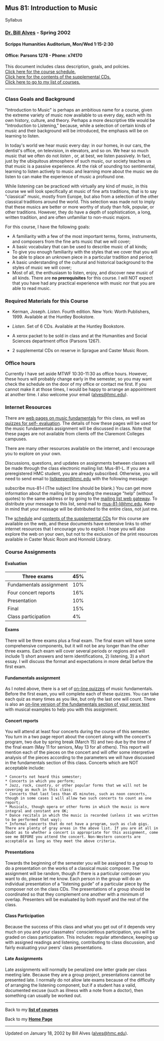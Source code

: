 ## Mus 81: Introduction to Music  
Syllabus

### [Dr. Bill Alves](index.html) \- Spring 2002

#### Scripps Humanities Auditorium, Mon/Wed 1:15-2:30

#### Office: Parsons 1278 - Phone: x74170

This document includes class description, goals, and policies.  
[Click here for the course schedule.](m81schedule.html)  
[Click here for the contents of the supplemental CDs.](m81listening.html)  
[Click here to go to my list of courses.](alvescourses.html)

* * *

### Class Goals and Background

"Introduction to Music" is perhaps an ambitious name for a course, given the
extreme variety of music now available to us every day, each with its own
history, culture, and theory. Perhaps a more descriptive title would be
"Introduction to Listening," because, while a selection of certain kinds of
music and their background will be introduced, the emphasis will be on
learning to listen.

In today's world we hear music every day: in our homes, in our cars, the
dentist's office, on television, in elevators, and so on. We hear so much
music that we often do not _listen_ , or, at best, we listen passively. In
fact, just by the ubiquitous atmosphere of such music, our society teaches us
that music is a passive experience. At the risk of sounding too sentimental,
learning to listen actively to music and learning more about the music we do
listen to can make the experience of music a profound one.

While listening can be practiced with virtually any kind of music, in this
course we will look specifically at music of fine arts traditions, that is to
say "classical" music, mostly from Europe, but also from a selection of the
other classical traditions around the world. This selection was made not to
imply that these musics are better or more worthy of study than folk, popular,
or other traditions. However, they do have a depth of sophistication, a long,
written tradition, and are often unfamiliar to non-music majors.

For this course, I have the following goals:

  * A familiarity with a few of the most important terms, forms, instruments, and composers from the fine arts music that we will cover; 
  * A basic vocabulary that can be used to describe music of all kinds; 
  * To give you enough familiarity with the styles that we cover that you will be able to place an unknown piece in a particular tradition and period; 
  * A basic understanding of the cultural and historical background to the styles of music we will cover; 
  * Most of all, the enthusiasm to listen, enjoy, and discover new music of all kinds. 
There are **no prerequisites** for this course. I will NOT expect that you
have had any practical experience with music nor that you are able to read
music.

### Required Materials for this Course

  * Kerman, Joseph. _Listen_. Fourth edition. New York: Worth Publishers, 1999. Available at the Huntley Bookstore.

  * _Listen_. Set of 6 CDs. Available at the Huntley Bookstore.

  * A xerox packet to be sold in class and at the Humanities and Social Sciences department office (Parsons 1267).

  * 2 supplemental CDs on reserve in Sprague and Caster Music Room. 

### Office hours

Currently I have set aside MTWF 10:30-11:30 as office hours. However, these
hours will probably change early in the semester, so you may want check the
schedule on the door of my office or contact me first. If you cannot make it
at those times, I would be happy to arrange an appointment at another time. I
also welcome your email ([alves@hmc.edu](mailto:alves@hmc.edu)).

### Internet Resources

There are [web pages on music
fundamentals](http://www4.hmc.edu/humanities/musfun.html) for this class, as
well as [quizzes for self-
evaluation](http://www4.hmc.edu/humanities/quizzes/m63000.nclk). The details
of how these pages will be used for the music fundamentals assignment will be
discussed in class. Note that these pages are not available from clients off
the Claremont Colleges campuses.

There are many other resources available on the internet, and I encourage you
to explore on your own.

Discussions, questions, and updates on assignments between classes will be
made through the class electronic mailing list: Mus-81-L. If you are a
preregistered HMC student, you are already subscribed. Otherwise, you will
need to send email to [listkeeper@hmc.edu](mailto:listkeeper@hmc.edu) with the
following message:

subscribe mus-81-l (The subject line should be blank.) You can get more
information about the mailing list by sending the message "help" (without
quotes) to the same address or by going to the [mailing list web
gateway](http://www.internal.hmc.edu/cgi-bin/lwgate/). To distribute your
message to this list, send mail to
[mus-81-l@hmc.edu](mailto:mus-81-l@hmc.edu). Keep in mind that your message
will be distributed to the entire class, not just me.

The [schedule](m81schedule.html) and [contents of the supplemental
CDs](m81listening.html) for this course are available on the web, and these
documents have extensive links to other internet resources that I encourage
you to exploit. I hope you will also explore the web on your own, but not to
the exclusion of the print resources available in Caster Music Room and
Honnold Library.

### Course Assignments

#### Evaluation

Three exams| 45%  
---|---  
Fundamentals assignment| 10%  
Four concert reports| 16%  
Presentation| 10%  
Final| 15%  
Class participation| 4%  
  
#### Exams

There will be three exams plus a final exam. The final exam will have some
comprehensive components, but it will not be any longer than the other three
exams. Each exam will cover several periods or regions and will include 1)
short answers and term identifications, 2) listening, 3) a short essay. I will
discuss the format and expectations in more detail before the first exam.

#### Fundamentals assignment

As I noted above, there is a set of [on-line
quizzes](http://www4.hmc.edu/humanities/quizzes/m63000.nclk) of music
fundamentals. Before the first exam, you will complete each of these quizzes.
You can take each quiz as many times as you like, but only the last one will
count. There is also an [on-line version of the fundamentals section of your
xerox text](http://www4.hmc.edu/humanities/musfun.html) with musical examples
to help you with this assignment.

#### Concert reports

You will attend at least four concerts during the course of this semester. You
turn in a two page report about the concert along with the concert's program,
two due by spring break (March 15) and two due by the time of the final exam
(May 11 for seniors, May 13 for all others). This report will mention each of
the pieces on the concert and will offer some interpretive analysis of the
pieces according to the parameters we will have discussed in the fundamentals
section of this class. Concerts which are NOT acceptable include:

    * Concerts not heard this semester; 
    * Concerts in which you perform; 
    * Jazz, rock, country, or other popular forms that we will not be covering as much in this class; 
    * Concerts that last less than 45 minutes, such as noon concerts, though in some cases I will allow two such concerts to count as one report; 
    * Musicals, though opera or other forms in which the music is more integral and constant are OK; 
    * Dance recitals in which the music is recorded (unless it was written to be performed that way); 
    * Informal concerts that do not have a program, such as club gigs.  There are plenty of gray areas in the above list. If you are at all in doubt as to whether a concert is appropriate for this assignment, come see me BEFORE you attend the concert. Non-Western concerts are acceptable as long as they meet the above criteria.

#### Presentations

Towards the beginning of the semester you will be assigned to a group to do a
presentation on the works of a classical music composer. The assignment will
be random, though if there is a particular composer you want to do, please let
me know. Each person in the group will do an individual presentation of a
"listening guide" of a particular piece by the composer not on the class CDs.
The presentations of a group should be coordinated so that they complement one
another with a minimum of overlap. Presenters will be evaluated by both myself
and the rest of the class.

#### Class Participation

Because the success of this class and what you get out of it depends very much
on you and your classmates' conscientious participation, you will be graded on
class participation. This includes: regular attendance, keeping up with
assigned readings and listening, contributing to class discussion, and fairly
evaluating your peers' class presentations.

#### Late Assignments

Late assignments will normally be penalized one letter grade per class meeting
late. Because they are a group project, presentations cannot be presented
late. I normally do not allow late exams because of the difficulty of
arranging the listening component, but if a student has a valid, documented
excuse (such as illness with a note from a doctor), then something can usually
be worked out.

* * *

Back to my [**list of courses**](alvescourses.html)

Back to my [**Home Page**](index.html)

* * *

Updated on January 18, 2002 by Bill Alves
([alves@hmc.edu](mailto:alves@hmc.edu)).

